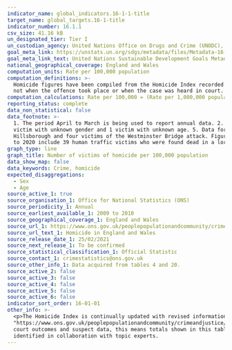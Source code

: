 ```yaml
---
indicator_name: global_indicators.16-1-1-title
target_name: global_targets.16-1-title
indicator_number: 16.1.1
csv_size: 41.16 kB
un_designated_tier: Tier I
un_custodian_agency: United Nations Office on Drugs and Crime (UNODC), World Health Organization (WHO)
goal_meta_link: https://unstats.un.org/sdgs/metadata/files/Metadata-16-01-01.pdf 
goal_meta_link_text: United Nations Sustainable Development Goals Metadata (PDF 222 KB)
national_geographical_coverage: England and Wales
computation_units: Rate per 100,000 population
computation_definitions: >-
  Homicide figures have been compiled from the Homicide Index recorded by the Home Office, which contains detailed record-level information about each homicide recorded by police in England and Wales. The Homicide Index data are based on the year when the offence was recorded as a crime,
  not when the offence took place or when the case was heard in court. While in the vast majority of cases the offence will be recorded in the same year as it took place, this is not always the case. Caution is therefore needed when looking at longer-term homicide trends.
computation_calculations: Rate per 100,000 = (Rate per 1,000,000 population/10)
reporting_status: complete
data_non_statistical: false
data_footnote: >-
  1. The period April to March is being used to report annual data. 2. Data for year ending March 2012, 2015 and 2019 each include 1 victim with unknown gender. 3. Data for year ending March 2016 includes 1 victim with unknown gender and sex. 4. Data for year ending March 2020 includes 1
  victim with unknown gender and 1 victim with unknown age. 5. Data for City of London have been suppressed due to the small population size of the police force area. 6. Figures for 2010 to 2011 includes 12 victims of Derrick Bird. Figures for 2016 to 2017 includes 96 victims of
  Hillsborough and four victims of the Westminster Bridge attack. Figures for 2017 to 2018 incudes 31 victims of the terrorist attacks that involved multiple victims, including the Manchester Arena bombing, the London Bridge attack and 11 victims of the Shoreham air crash. Figures for 2019
  to 2020 include 39 human traffic victims who were found dead in a lorry in Essex. 7. Figures for England and England and Wales include data for British Transport Police.
graph_type: line
graph_title: Number of victims of homicide per 100,000 population
data_show_map: false
data_keywords: Crime, homicide
expected_disaggregations:
  - Sex
  - Age
source_active_1: true
source_organisation_1: Office for National Statistics (ONS)
source_periodicity_1: Annual
source_earliest_available_1: 2009 to 2010
source_geographical_coverage_1: England and Wales
source_url_1: https://www.ons.gov.uk/peoplepopulationandcommunity/crimeandjustice/datasets/appendixtableshomicideinenglandandwales
source_url_text_1: Homicide in England and Wales
source_release_date_1: 25/02/2021
source_next_release_1: To be confirmed
source_statistical_classification_1: Official Statistic
source_contact_1: crimestatistics@ons.gov.uk
source_other_info_1: Data acquired from tables 4 and 20.
source_active_2: false
source_active_3: false
source_active_4: false
source_active_5: false
source_active_6: false
indicator_sort_order: 16-01-01
other_info: >-
  <p>The Homicide Index is continually updated with revised information from the police as investigations continue and as cases are heard by the courts. For further information, see the <a href=
  "https://www.ons.gov.uk/peoplepopulationandcommunity/crimeandjustice/methodologies/userguidetocrimestatisticsforenglandandwales">user guide for the Homicide Index</a>.</p><p>Home Office statisticians and Police Forces have undertaken a review of all historical homicide data to update
  court outcomes and suspect data, this means totals shown in this table will not match previously published figures. Therefore, previous time series by region and police force area are not available.</p> Data follows the UN specification for this indicator. This indicator has been
  identified in collaboration with topic experts.
---
```

